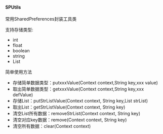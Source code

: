 #### SPUtils
常用SharedPreferences封装工具类

支持存储类型:
- int
- float
- boolean
- string
- List<String>

简单使用方法
- 存储简单数据类型：putxxxValue(Context context,String key,xxx value)
- 取出简单数据类型：getxxxValue(Context context,String key,xxx defValue)
- 存储List<String>：putStrListValue(Context context, String key,List<String> strList)
- 取出List<String>：getStrListValue(Context context, String key)
- 清空List<String>所有数据：removeStrList(Context context, String key)
- 清空对应key数据：remove(Context context, String key)
- 清空所有数据：clear(Context context)
